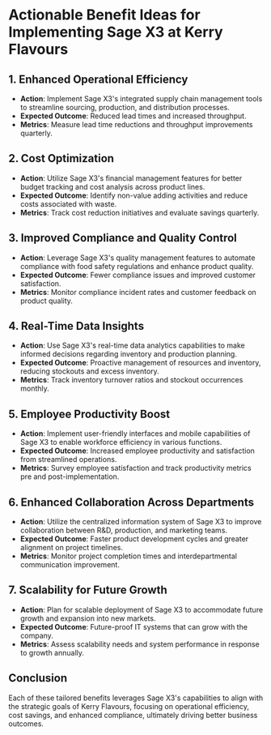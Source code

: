 # Actionable Benefit Ideas for Implementing Sage X3 at Kerry Flavours

## 1. Enhanced Operational Efficiency
- **Action**: Implement Sage X3's integrated supply chain management tools to streamline sourcing, production, and distribution processes.
- **Expected Outcome**: Reduced lead times and increased throughput.
- **Metrics**: Measure lead time reductions and throughput improvements quarterly.

## 2. Cost Optimization
- **Action**: Utilize Sage X3's financial management features for better budget tracking and cost analysis across product lines.
- **Expected Outcome**: Identify non-value adding activities and reduce costs associated with waste.
- **Metrics**: Track cost reduction initiatives and evaluate savings quarterly.

## 3. Improved Compliance and Quality Control
- **Action**: Leverage Sage X3's quality management features to automate compliance with food safety regulations and enhance product quality.
- **Expected Outcome**: Fewer compliance issues and improved customer satisfaction.
- **Metrics**: Monitor compliance incident rates and customer feedback on product quality.

## 4. Real-Time Data Insights
- **Action**: Use Sage X3's real-time data analytics capabilities to make informed decisions regarding inventory and production planning.
- **Expected Outcome**: Proactive management of resources and inventory, reducing stockouts and excess inventory.
- **Metrics**: Track inventory turnover ratios and stockout occurrences monthly.

## 5. Employee Productivity Boost
- **Action**: Implement user-friendly interfaces and mobile capabilities of Sage X3 to enable workforce efficiency in various functions.
- **Expected Outcome**: Increased employee productivity and satisfaction from streamlined operations.
- **Metrics**: Survey employee satisfaction and track productivity metrics pre and post-implementation.

## 6. Enhanced Collaboration Across Departments
- **Action**: Utilize the centralized information system of Sage X3 to improve collaboration between R&D, production, and marketing teams.
- **Expected Outcome**: Faster product development cycles and greater alignment on project timelines.
- **Metrics**: Monitor project completion times and interdepartmental communication improvement.

## 7. Scalability for Future Growth
- **Action**: Plan for scalable deployment of Sage X3 to accommodate future growth and expansion into new markets.
- **Expected Outcome**: Future-proof IT systems that can grow with the company.
- **Metrics**: Assess scalability needs and system performance in response to growth annually.

## Conclusion
Each of these tailored benefits leverages Sage X3's capabilities to align with the strategic goals of Kerry Flavours, focusing on operational efficiency, cost savings, and enhanced compliance, ultimately driving better business outcomes.